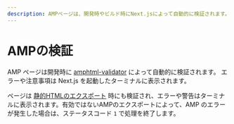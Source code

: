```yaml
---
description: AMPページは、開発時やビルド時にNext.jsによって自動的に検証されます。 詳しく学んでいきましょう。
---
```


# AMPの検証

AMP ページは開発時に [amphtml-validator](https://www.npmjs.com/package/amphtml-validator) によって自動的に検証されます。 エラーや注意事項は Next.js を起動したターミナルに表示されます。

ページは [静的HTMLのエクスポート](/docs/advanced-features/static-html-export.md) 時にも検証され、エラーや警告はターミナルに表示されます。有効ではないAMPのエクスポートによって、AMP のエラーが発生した場合は、ステータスコード `1` で処理を終了します。
